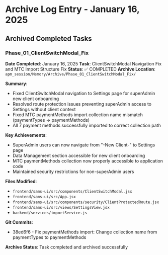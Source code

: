 # Archive Log Entry - January 16, 2025

## Archived Completed Tasks

### Phase_01_ClientSwitchModal_Fix
**Date Completed**: January 16, 2025
**Task**: ClientSwitchModal Navigation Fix and MTC Import Structure Fix
**Status**: ✅ COMPLETED
**Archive Location**: `apm_session/Memory/Archive/Phase_01_ClientSwitchModal_Fix/`

**Summary**: 
- Fixed ClientSwitchModal navigation to Settings page for superAdmin new client onboarding
- Resolved route protection issues preventing superAdmin access to Settings without client context
- Fixed MTC paymentMethods import collection name mismatch (paymentTypes → paymentMethods)
- All 7 payment methods successfully imported to correct collection path

**Key Achievements**:
- SuperAdmin users can now navigate from "-New Client-" to Settings page
- Data Management section accessible for new client onboarding
- MTC paymentMethods collection now properly accessible to application code
- Maintained security restrictions for non-superAdmin users

**Files Modified**:
- `frontend/sams-ui/src/components/ClientSwitchModal.jsx`
- `frontend/sams-ui/src/App.jsx`
- `frontend/sams-ui/src/components/security/ClientProtectedRoute.jsx`
- `frontend/sams-ui/src/views/SettingsView.jsx`
- `backend/services/importService.js`

**Git Commits**:
- 38ed6f6 - Fix paymentMethods import: Change collection name from paymentTypes to paymentMethods

**Archive Status**: Task completed and archived successfully
